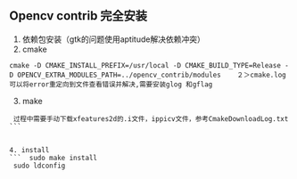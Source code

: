 ## Opencv contrib 完全安装
1. 依赖包安装（gtk的问题使用aptitude解决依赖冲突）
2. cmake 
```
cmake -D CMAKE_INSTALL_PREFIX=/usr/local -D CMAKE_BUILD_TYPE=Release -D OPENCV_EXTRA_MODULES_PATH=../opencv_contrib/modules    ２＞cmake.log
可以将error重定向到文件查看错误并解决,需要安装glog 和gflag 
```
  
3. make

 ``` make  j8 2> make.log 
  过程中需要手动下载xfeatures2d的.i文件，ippicv文件，参考CmakeDownloadLog.txt  ```

  
4. install
 ```  sudo make install 
  sudo ldconfig
  
```

